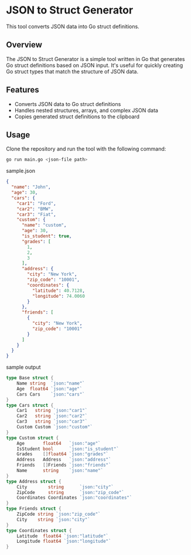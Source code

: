 # JSON to Struct Generator

This tool converts JSON data into Go struct definitions.

## Overview

The JSON to Struct Generator is a simple tool written in Go that generates Go struct definitions based on JSON input. It's useful for quickly creating Go struct types that match the structure of JSON data.

## Features

- Converts JSON data to Go struct definitions
- Handles nested structures, arrays, and complex JSON data
- Copies generated struct definitions to the clipboard

## Usage

Clone the repository and run the tool with the following command:

```bash
go run main.go <json-file path>
```

sample.json
```json
{
  "name": "John",
  "age": 30,
  "cars": {
    "car1": "Ford",
    "car2": "BMW",
    "car3": "Fiat",
    "custom": {
      "name": "custom",
      "age": 30,
      "is_student": true,
      "grades": [
        1,
        2,
        3
      ],
      "address": {
        "city": "New York",
        "zip_code": "10001",
        "coordinates": {
          "latitude": 40.7128,
          "longitude": 74.0060
        }
      },
      "friends": [
        {
          "city": "New York",
          "zip_code": "10001"
        }
      ]
    }
  }
}
```

sample output
```go
type Base struct {
    Name string  `json:"name"`
    Age  float64 `json:"age"`
    Cars Cars    `json:"cars"`
}
type Cars struct {
    Car1   string `json:"car1"`
    Car2   string `json:"car2"`
    Car3   string `json:"car3"`
    Custom Custom `json:"custom"`
}
type Custom struct {
    Age       float64   `json:"age"`
    IsStudent bool      `json:"is_student"`
    Grades    []float64 `json:"grades"`
    Address   Address   `json:"address"`
    Friends   []Friends `json:"friends"`
    Name      string    `json:"name"`
}
type Address struct {
    City        string      `json:"city"`
    ZipCode     string      `json:"zip_code"`
    Coordinates Coordinates `json:"coordinates"`
}
type Friends struct {
    ZipCode string `json:"zip_code"`
    City    string `json:"city"`
}
type Coordinates struct {
    Latitude  float64 `json:"latitude"`
    Longitude float64 `json:"longitude"`
}
```

